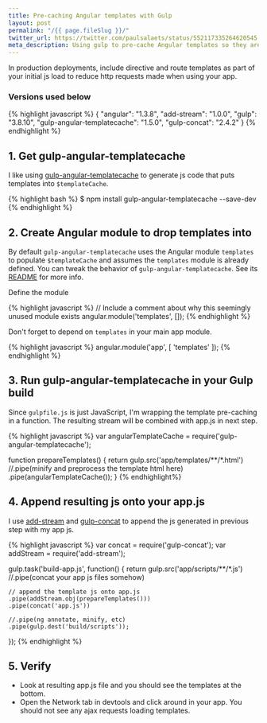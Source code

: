 ```yaml
---
title: Pre-caching Angular templates with Gulp
layout: post
permalink: "/{{ page.fileSlug }}/"
twitter_url: https://twitter.com/paulsalaets/status/552117335264620545
meta_description: Using gulp to pre-cache Angular templates so they are included with the initial app load
---
```


In production deployments, include directive and route templates as part of your initial js load to reduce http requests made when using your app.

### Versions used below

{% highlight javascript %}
{
  "angular": "1.3.8",
  "add-stream": "1.0.0",
  "gulp": "3.8.10",
  "gulp-angular-templatecache": "1.5.0",
  "gulp-concat": "2.4.2"
}
{% endhighlight %}

## 1. Get gulp-angular-templatecache

I like using [gulp-angular-templatecache](https://www.npmjs.com/package/gulp-angular-templatecache) to generate js code that puts templates into `$templateCache`.

{% highlight bash %}
$ npm install gulp-angular-templatecache --save-dev
{% endhighlight %}

## 2. Create Angular module to drop templates into

By default `gulp-angular-templatecache` uses the Angular module `templates` to populate `$templateCache` and assumes the `templates` module is already defined. You can tweak the behavior of `gulp-angular-templatecache`. See its [README](https://github.com/miickel/gulp-angular-templatecache#gulp-angular-templatecache) for more info.

Define the module

{% highlight javascript %}
// Include a comment about why this seemingly unused module exists
angular.module('templates', []);
{% endhighlight %}

Don't forget to depend on `templates` in your main app module.

{% highlight javascript %}
angular.module('app', [
  'templates'
]);
{% endhighlight %}

## 3. Run gulp-angular-templatecache in your Gulp build

Since `gulpfile.js` is just JavaScript, I'm wrapping the template pre-caching in a function. The resulting stream will be combined with app.js in next step.

{% highlight javascript %}
var angularTemplateCache = require('gulp-angular-templatecache');

function prepareTemplates() {
  return gulp.src('app/templates/**/*.html')
    //.pipe(minify and preprocess the template html here)
    .pipe(angularTemplateCache());
}
{% endhighlight%}

## 4. Append resulting js onto your app.js

I use [add-stream](https://www.npmjs.com/package/add-stream) and [gulp-concat](https://www.npmjs.com/package/gulp-concat) to append the js generated in previous step with my app js.

{% highlight javascript %}
var concat = require('gulp-concat');
var addStream = require('add-stream');

gulp.task('build-app.js', function() {
  return gulp.src('app/scripts/**/*.js')
    //.pipe(concat your app js files somehow)

    // append the template js onto app.js
    .pipe(addStream.obj(prepareTemplates()))
    .pipe(concat('app.js'))

    //.pipe(ng annotate, minify, etc)
    .pipe(gulp.dest('build/scripts'));
});
{% endhighlight %}

## 5. Verify

- Look at resulting app.js file and you should see the templates at the bottom.
- Open the Network tab in devtools and click around in your app. You should not see any ajax requests loading templates.
